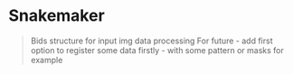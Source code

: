 # Snakemaker
> Bids structure for input img data processing
> For future - add first option to register some data firstly - with some pattern or masks for example